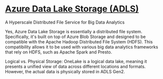 # **[Azure Data Lake Storage (ADLS)]()**

A Hyperscale Distributed File Service for Big Data Analytics

Yes, Azure Data Lake Storage is essentially a distributed file system. Specifically, it's built on top of Azure Blob Storage and designed to be compatible with the Apache Hadoop Distributed File System (HDFS). This compatibility allows it to be used with various big data analytics frameworks that rely on HDFS, such as Apache Spark and Presto.

Logical vs. Physical Storage:
OneLake is a logical data lake, meaning it presents a unified view of data across different locations and formats. However, the actual data is physically stored in ADLS Gen2.
